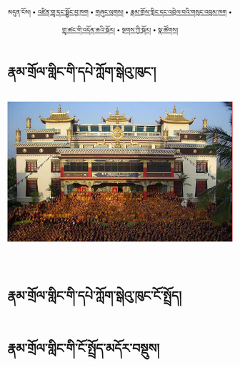 <p align="center">
  <span>མདུན་ངོས།</span> • <a href="https://bdrc-reader.github.io/namdroling/shadra">འཛིན་གྲྭ་དང་སྦྱོང་བྱ་ཁག</a> • <a href="https://bdrc-reader.github.io/namdroling/shunglug">གཞུང་ལུགས།</a>  • <a href="https://bdrc-reader.github.io/namdroling/sungbum">རྣམ་གྲོལ་གླིང་དང་འབྲེལ་བའི་གསུང་འབུམ་ཁག</a> • <a href="https://bdrc-reader.github.io/namdroling/doncha">གྲྭ་ཚང་གི་འདོན་ཆའི་སྐོར།</a> • <a href="https://bdrc-reader.github.io/namdroling/tantra">སྔགས་ཀྱི་སྐོར།</a> •  </a><a href="https://bdrc-reader.github.io/namdroling/natsok">སྣ་ཚོགས།</a></p>

# རྣམ་གྲོལ་གླིང་གི་དཔེ་ཀློག་སྒེའུ་ཁུང་།

![image alt text](https://raw.githubusercontent.com/bdrc-reader/namdroling/master/docs/img/golden_temple.jpg)

<br>
<br>

# རྣམ་གྲོལ་གླིང་གི་དཔེ་ཀློག་སྒེའུ་ཁུང་ངོ་སྤྲོད།


# རྣམ་གྲོལ་གླིང་གི་ངོ་སྤྲོད་མདོར་བསྡུས།
